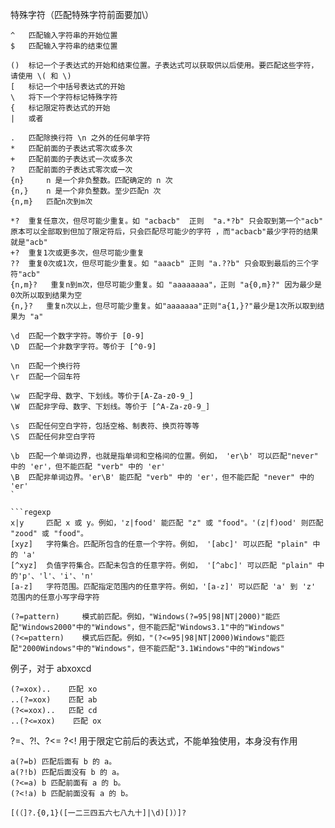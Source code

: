 特殊字符（匹配特殊字符前面要加\）  
```regexp
^   匹配输入字符串的开始位置
$   匹配输入字符串的结束位置

()  标记一个子表达式的开始和结束位置。子表达式可以获取供以后使用。要匹配这些字符，请使用 \( 和 \)
[   标记一个中括号表达式的开始
\   将下一个字符标记特殊字符
{   标记限定符表达式的开始
|   或者

.   匹配除换行符 \n 之外的任何单字符
*   匹配前面的子表达式零次或多次 
+   匹配前面的子表达式一次或多次
?   匹配前面的子表达式零次或一次
{n}     n 是一个非负整数。匹配确定的 n 次
{n,}    n 是一个非负整数。至少匹配n 次
{n,m}   匹配n次到m次

*?  重复任意次，但尽可能少重复。如 "acbacb"  正则  "a.*?b" 只会取到第一个"acb" 原本可以全部取到但加了限定符后，只会匹配尽可能少的字符 ，而"acbacb"最少字符的结果就是"acb" 
+?  重复1次或更多次，但尽可能少重复
??  重复0次或1次，但尽可能少重复。如 "aaacb" 正则 "a.??b" 只会取到最后的三个字符"acb"
{n,m}?   重复n到m次，但尽可能少重复。如 "aaaaaaaa"，正则 "a{0,m}?" 因为最少是0次所以取到结果为空
{n,}?   重复n次以上，但尽可能少重复。如"aaaaaaa"正则"a{1,}?"最少是1次所以取到结果为 "a"

\d  匹配一个数字字符。等价于 [0-9]
\D  匹配一个非数字字符。等价于 [^0-9]

\n  匹配一个换行符
\r  匹配一个回车符

\w  匹配字母、数字、下划线。等价于[A-Za-z0-9_]
\W  匹配非字母、数字、下划线。等价于 [^A-Za-z0-9_]

\s  匹配任何空白字符，包括空格、制表符、换页符等等
\S  匹配任何非空白字符

\b  匹配一个单词边界，也就是指单词和空格间的位置。例如， 'er\b' 可以匹配"never" 中的 'er'，但不能匹配 "verb" 中的 'er'
\B  匹配非单词边界。'er\B' 能匹配 "verb" 中的 'er'，但不能匹配 "never" 中的 'er'
`

```regexp
x|y     匹配 x 或 y。例如，'z|food' 能匹配 "z" 或 "food"。'(z|f)ood' 则匹配 "zood" 或 "food"。
[xyz]   字符集合。匹配所包含的任意一个字符。例如， '[abc]' 可以匹配 "plain" 中的 'a'
[^xyz]  负值字符集合。匹配未包含的任意字符。例如， '[^abc]' 可以匹配 "plain" 中的'p'、'l'、'i'、'n'
[a-z]   字符范围。匹配指定范围内的任意字符。例如，'[a-z]' 可以匹配 'a' 到 'z' 范围内的任意小写字母字符
```

```regexp
(?=pattern)     模式前匹配。例如，"Windows(?=95|98|NT|2000)"能匹配"Windows2000"中的"Windows"，但不能匹配"Windows3.1"中的"Windows"
(?<=pattern)    模式后匹配。例如，"(?<=95|98|NT|2000)Windows"能匹配"2000Windows"中的"Windows"，但不能匹配"3.1Windows"中的"Windows"
```
例子，对于 abxoxcd
```regexp
(?=xox)..    匹配 xo
..(?=xox)    匹配 ab
(?<=xox)..   匹配 cd
..(?<=xox)    匹配 ox
```
?=、?!、?<= ?<! 用于限定它前后的表达式，不能单独使用，本身没有作用
```regexp
a(?=b) 匹配后面有 b 的 a。
a(?!b) 匹配后面没有 b 的 a。
(?<=a) b 匹配前面有 a 的 b。
(?<!a) b 匹配前面没有 a 的 b。
```

```regexp
[(（]?.{0,1}([一二三四五六七八九十]|\d)[)）]?
```


 